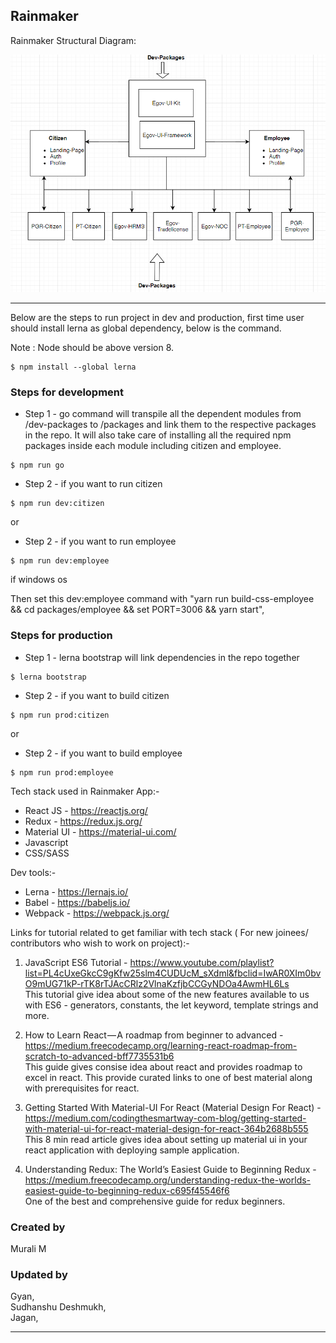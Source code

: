 ## Rainmaker

Rainmaker Structural Diagram:

![alt text](https://raw.githubusercontent.com/egovernments/egov-web-app/rainmaker-v1/web/rainmaker/packages/assets/Rainmaker_structural_diagram.PNG)

---

Below are the steps to run project in dev and production, first time user should install lerna as global dependency, below is the command.

Note : Node should be above version 8. 


```
$ npm install --global lerna

```

### Steps for development

- Step 1 - go command will transpile all the dependent modules from /dev-packages to /packages and link them to the respective packages in the repo. It will also take care of installing all the required npm packages inside each module including citizen and employee.

```
$ npm run go

```

- Step 2 - if you want to run citizen

```
$ npm run dev:citizen

```

or

- Step 2 - if you want to run employee

```
$ npm run dev:employee

```

if windows os  

Then set this dev:employee command with "yarn run build-css-employee && cd packages/employee &&  set PORT=3006 && yarn start",


### Steps for production

- Step 1 - lerna bootstrap will link dependencies in the repo together

```
$ lerna bootstrap

```

- Step 2 - if you want to build citizen

```
$ npm run prod:citizen

```

or

- Step 2 - if you want to build employee

```
$ npm run prod:employee

```

Tech stack used in Rainmaker App:-

- React JS - https://reactjs.org/
- Redux - https://redux.js.org/
- Material UI - https://material-ui.com/
- Javascript
- CSS/SASS

Dev tools:-

- Lerna - https://lernajs.io/
- Babel - https://babeljs.io/
- Webpack - https://webpack.js.org/

Links for tutorial related to get familiar with tech stack ( For new joinees/ contributors who wish to work on project):-

1) JavaScript ES6 Tutorial - https://www.youtube.com/playlist?list=PL4cUxeGkcC9gKfw25slm4CUDUcM_sXdml&fbclid=IwAR0XIm0bvO9mUG71kP-rTK8rTJAcCRlz2VlnaKzfjbCCGyNDOa4AwmHL6Ls  
This tutorial give idea about some of the new features available to us with ES6 - generators, constants, the let keyword, template strings and more.

2) How to Learn React — A roadmap from beginner to advanced  - https://medium.freecodecamp.org/learning-react-roadmap-from-scratch-to-advanced-bff7735531b6  
This guide gives consise idea about react and provides roadmap to excel in react. This provide curated links to one of best material along with prerequisites for react.

3) Getting Started With Material-UI For React (Material Design For React) - https://medium.com/codingthesmartway-com-blog/getting-started-with-material-ui-for-react-material-design-for-react-364b2688b555  
This 8 min read article gives idea about setting up material ui in your react application with deploying  sample application.

4) Understanding Redux: The World’s Easiest Guide to Beginning Redux - https://medium.freecodecamp.org/understanding-redux-the-worlds-easiest-guide-to-beginning-redux-c695f45546f6  
One of the best and comprehensive guide for redux beginners.

### Created by  
Murali M


### Updated by  
Gyan,  
Sudhanshu Deshmukh,  
Jagan,

---
